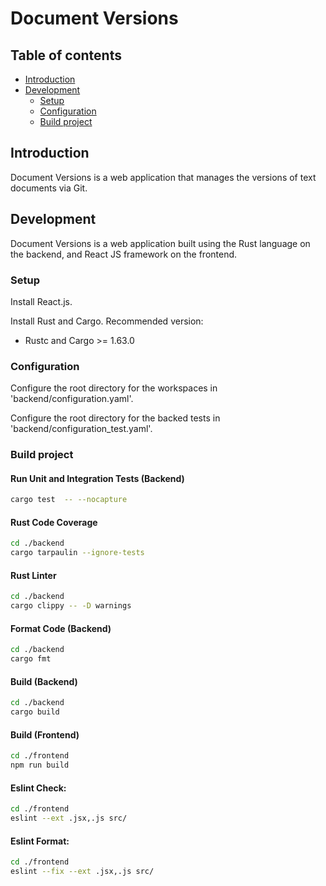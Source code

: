 # Document Versions

## Table of contents

* [Introduction](#introduction)
* [Development](#development)
    * [Setup](#setup)
    * [Configuration](#configuration)
    * [Build project](#build-project)

## Introduction

Document Versions is a web application that manages the versions of text documents via Git.

## Development

Document Versions is a web application built using the Rust language on the backend, and React JS framework on the frontend.

### Setup

Install React.js.

Install Rust and Cargo. Recommended version:
- Rustc and Cargo >= 1.63.0

### Configuration

Configure the root directory for the workspaces in 'backend/configuration.yaml'.

Configure the root directory for the backed tests in 'backend/configuration_test.yaml'.

### Build project

#### Run Unit and Integration Tests (Backend)

``` sh
cargo test  -- --nocapture
```

#### Rust Code Coverage

```sh
cd ./backend
cargo tarpaulin --ignore-tests
```

#### Rust Linter

```sh
cd ./backend
cargo clippy -- -D warnings
```

#### Format Code (Backend)

```sh
cd ./backend
cargo fmt
```

#### Build (Backend)

``` sh
cd ./backend
cargo build
```

#### Build (Frontend)

``` sh
cd ./frontend
npm run build
```

#### Eslint Check:

```sh
cd ./frontend
eslint --ext .jsx,.js src/
```

#### Eslint Format:

```sh
cd ./frontend
eslint --fix --ext .jsx,.js src/
```
